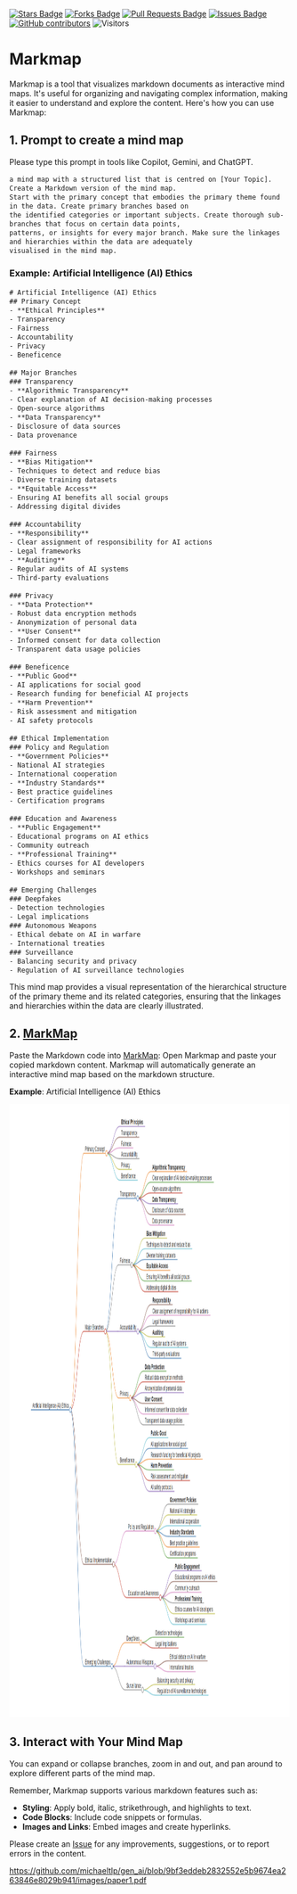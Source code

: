 <a href="https://github.com/michaeltlp/gen_ai/stargazers"><img src="https://img.shields.io/github/stars/michaeltlp/gen_ai" alt="Stars Badge"/></a>
<a href="https://github.com/michaeltlp/gen_ai/network/members"><img src="https://img.shields.io/github/forks/michaeltlp/gen_ai" alt="Forks Badge"/></a>
<a href="https://github.com/michaeltlp/gen_ai"><img src="https://img.shields.io/github/issues-pr/michaeltlp/gen_ai" alt="Pull Requests Badge"/></a>
<a href="https://github.com/michaeltlp/gen_ai/issues"><img src="https://img.shields.io/github/issues/michaeltlp/gen_ai" alt="Issues Badge"/></a>
<a href="https://github.com/michaeltlp/gen_ai/graphs/contributors"><img alt="GitHub contributors" src="https://img.shields.io/github/contributors/michaeltlp/gen_ai?color=2b9348"></a>
![Visitors](https://api.visitorbadge.io/api/visitors?path=https%3A%2F%2Fgithub.com%2Fmichaeltlp%2Fgen_ai&labelColor=%23d9e3f0&countColor=%23697689&style=flat)



# Markmap
Markmap is a tool that visualizes markdown documents as interactive mind maps. It's useful for organizing and navigating complex information, making it easier to understand and explore the content. Here's how you can use Markmap:

## 1. Prompt to create a mind map
Please type this prompt in tools like Copilot, Gemini, and ChatGPT.

  ```
a mind map with a structured list that is centred on [Your Topic]. Create a Markdown version of the mind map.
Start with the primary concept that embodies the primary theme found in the data. Create primary branches based on
the identified categories or important subjects. Create thorough sub-branches that focus on certain data points,
patterns, or insights for every major branch. Make sure the linkages and hierarchies within the data are adequately
visualised in the mind map.
  ```

### Example: Artificial Intelligence (AI) Ethics
  ```
# Artificial Intelligence (AI) Ethics
## Primary Concept
- **Ethical Principles**
  - Transparency
  - Fairness
  - Accountability
  - Privacy
  - Beneficence

## Major Branches
### Transparency
- **Algorithmic Transparency**
  - Clear explanation of AI decision-making processes
  - Open-source algorithms
- **Data Transparency**
  - Disclosure of data sources
  - Data provenance

### Fairness
- **Bias Mitigation**
  - Techniques to detect and reduce bias
  - Diverse training datasets
- **Equitable Access**
  - Ensuring AI benefits all social groups
  - Addressing digital divides

### Accountability
- **Responsibility**
  - Clear assignment of responsibility for AI actions
  - Legal frameworks
- **Auditing**
  - Regular audits of AI systems
  - Third-party evaluations

### Privacy
- **Data Protection**
  - Robust data encryption methods
  - Anonymization of personal data
- **User Consent**
  - Informed consent for data collection
  - Transparent data usage policies

### Beneficence
- **Public Good**
  - AI applications for social good
  - Research funding for beneficial AI projects
- **Harm Prevention**
  - Risk assessment and mitigation
  - AI safety protocols

## Ethical Implementation
### Policy and Regulation
- **Government Policies**
  - National AI strategies
  - International cooperation
- **Industry Standards**
  - Best practice guidelines
  - Certification programs

### Education and Awareness
- **Public Engagement**
  - Educational programs on AI ethics
  - Community outreach
- **Professional Training**
  - Ethics courses for AI developers
  - Workshops and seminars

## Emerging Challenges
### Deepfakes
  - Detection technologies
  - Legal implications
### Autonomous Weapons
  - Ethical debate on AI in warfare
  - International treaties
### Surveillance
  - Balancing security and privacy
  - Regulation of AI surveillance technologies
  ```
This mind map provides a visual representation of the hierarchical structure of the primary theme and its related categories, ensuring that the linkages and hierarchies within the data are clearly illustrated.  


## 2. [MarkMap](https://markmap.js.org/repl)
Paste the Markdown code into [MarkMap](https://markmap.js.org/repl): Open Markmap and paste your copied markdown content. Markmap will automatically generate an interactive mind map based on the markdown structure.

**Example**: Artificial Intelligence (AI) Ethics

<p align="center">
<img src="../images/aimarkmap.png" height="1100" />
</p>

## 3. Interact with Your Mind Map
You can expand or collapse branches, zoom in and out, and pan around to explore different parts of the mind map.

Remember, Markmap supports various markdown features such as:
- **Styling**: Apply bold, italic, strikethrough, and highlights to text.
- **Code Blocks**: Include code snippets or formulas.
- **Images and Links**: Embed images and create hyperlinks.

Please create an [Issue](https://github.com/michaeltlp/gen_ai/issues) for any improvements, suggestions, or to report errors in the content.

https://github.com/michaeltlp/gen_ai/blob/9bf3eddeb2832552e5b9674ea263846e8029b941/images/paper1.pdf



